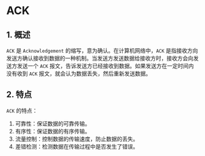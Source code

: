 # ACK

## 1. 概述

`ACK` 是 `Acknowledgement` 的缩写，意为确认。在计算机网络中，`ACK` 是指接收方向发送方确认接收到数据的一种机制。当发送方发送数据给接收方时，接收方会向发送方发送一个 `ACK` 报文，告诉发送方已经接收到数据。如果发送方在一定时间内没有收到 `ACK` 报文，就会认为数据丢失，然后重新发送数据。

## 2. 特点

`ACK` 的特点：

1. 可靠性：保证数据的可靠传输。
2. 有序性：保证数据的有序传输。
3. 流量控制：控制数据的传输速度，防止数据的丢失。
4. 差错检测：检测数据在传输过程中是否发生了错误。
